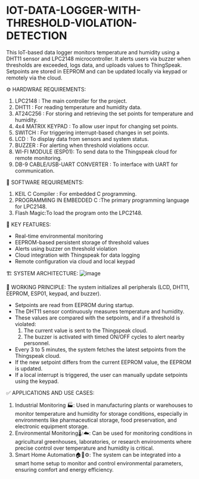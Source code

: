  # IOT-DATA-LOGGER-WITH-THRESHOLD-VIOLATION-DETECTION
This IoT-based data logger monitors temperature and humidity using a DHT11 sensor and LPC2148 microcontroller. It alerts users via buzzer when thresholds are exceeded, logs data, and uploads values to ThingSpeak. Setpoints are stored in EEPROM and can be updated locally via keypad or remotely via the cloud.

⚙️ HARDWRAE REQUIREMENTS:
1) LPC2148 : The main controller for the project.
2) DHT11 :  For reading temperature and humidity data.
3) AT24C256 : For storing and retrieving the set points for temperature and humidity.
4) 4x4 MATRIX KEYPAD : To allow user input for changing set points.
5) SWITCH : For triggering interrupt-based changes in set points.
6) LCD : To display data from sensors and system status.
7) BUZZER : For alerting when threshold violations occur.
8) WI-FI MODULE (ESP01): To send data to the Thingspeak cloud for remote monitoring.
9) DB-9 CABLE/USB-UART CONVERTER : To interface with UART for communication.

💾 SOFTWARE REQUIREMENTS:
1) KEIL C Compiler : For embedded C programming.
2) PROGRAMMING IN EMBEDDED C :The primary programming language for LPC2148.
3) Flash Magic:To load the program onto the LPC2148.
    
🔑 KEY FEATURES:
* Real-time environmental monitoring
* EEPROM-based persistent storage of threshold values
* Alerts using buzzer on threshold violation
* Cloud integration with Thingspeak for data logging
* Remote configuration via cloud and local keypad

🏗️ SYSTEM ARCHITECTURE:
![image](https://github.com/user-attachments/assets/cf9be17f-2c78-44c6-9b68-c71c45c0752d)

🔁 WORKING PRINCIPLE:
  The system initializes all peripherals (LCD, DHT11, EEPROM, ESP01, keypad, and buzzer).
* Setpoints are read from EEPROM during startup.
* The DHT11 sensor continuously measures temperature and humidity.
* These values are compared with the setpoints, and if a threshold is violated:
  1) The current value is sent to the Thingspeak cloud.
  2) The buzzer is activated with timed ON/OFF cycles to alert nearby personnel.
* Every 3 to 5 minutes, the system fetches the latest setpoints from the Thingspeak cloud.
* If the new setpoint differs from the current EEPROM value, the EEPROM is updated.
* If a local interrupt is triggered, the user can manually update setpoints using the keypad.

✅ APPLICATIONS AND USE CASES:

1) Industrial Monitoring 🏭: Used in manufacturing plants or warehouses to monitor temperature and humidity for storage conditions, especially in environments like pharmaceutical storage, food preservation, and electronic equipment storage.
2) Environmental Monitoring🌡️💧☁️: Can be used for monitoring conditions in agricultural greenhouses, laboratories, or research environments where precise control over temperature and humidity is critical.
3) Smart Home Automation🏠📱⚙️: The system can be integrated into a smart home setup to monitor and control environmental parameters, ensuring comfort and energy efficiency.  
